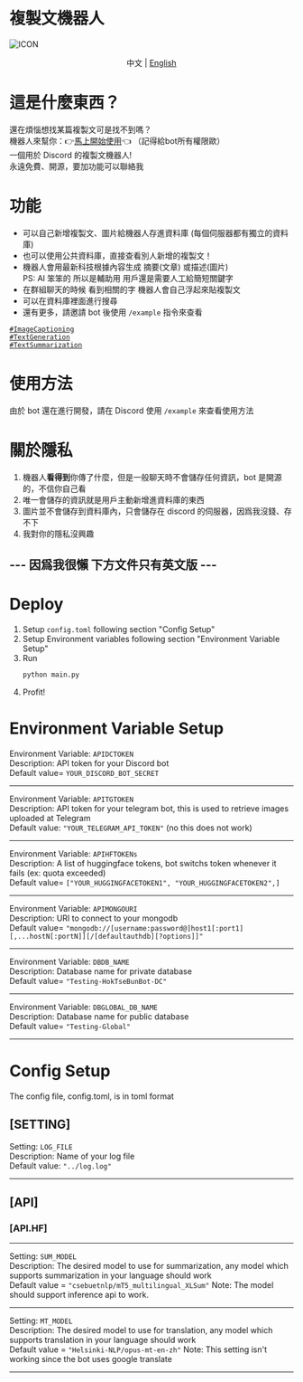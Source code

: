 # 複製文機器人

![ICON](https://github.com/pha123661/Hok_tse_bun_dcbot/blob/master/icons/bot%20icon.jpg?raw=true)
<p align="center">
  <span>中文</span> |
  <a href="https://github.com/pha123661/Hok_tse_bun_dcbot/blob/master/README-EN.md">English</a>
</p>

# 這是什麼東西？
還在煩惱想找某篇複製文可是找不到嗎？\
機器人來幫你：👉[馬上開始使用](https://discord.com/api/oauth2/authorize?client_id=1011172667426095125&permissions=534723951680&scope=applications.commands%20bot)👈 （記得給bot所有權限歐）\
一個用於 Discord 的複製文機器人! \
永遠免費、開源，要加功能可以聯絡我


# 功能

* 可以自己新增複製文、圖片給機器人存進資料庫 (每個伺服器都有獨立的資料庫)
* 也可以使用公共資料庫，直接查看別人新增的複製文！
* 機器人會用最新科技根據內容生成 摘要(文章) 或描述(圖片) \
  PS: AI 笨笨的 所以是輔助用 用戶還是需要人工給簡短關鍵字
* 在群組聊天的時候 看到相關的字 機器人會自己浮起來貼複製文
* 可以在資料庫裡面進行搜尋
* 還有更多，請邀請 bot 後使用 `/example` 指令來查看

[`#ImageCaptioning`](https://paperswithcode.com/task/image-captioning)\
[`#TextGeneration`](https://paperswithcode.com/task/text-generation)\
[`#TextSummarization`](https://paperswithcode.com/task/text-summarization)

# 使用方法

由於 bot 還在進行開發，請在 Discord 使用 `/example` 來查看使用方法

# 關於隱私

1. 機器人**看得到**你傳了什麼，但是一般聊天時不會儲存任何資訊，bot 是開源的，不信你自己看
2. 唯一會儲存的資訊就是用戶主動新增進資料庫的東西
3. 圖片並不會儲存到資料庫內，只會儲存在 discord 的伺服器，因爲我沒錢、存不下
4. 我對你的隱私沒興趣

## --- 因爲我很懶 下方文件只有英文版 ---

# Deploy
1. Setup ``config.toml`` following section "Config Setup"
2. Setup Environment variables following section "Environment Variable Setup"
3. Run
    ```python
    python main.py
    ```
4. Profit!


# Environment Variable Setup
Environment Variable: ``APIDCTOKEN``\
Description: API token for your Discord bot\
Default value= ``YOUR_DISCORD_BOT_SECRET``

---

Environment Variable: ``APITGTOKEN``\
Description: API token for your telegram bot, this is used to retrieve images uploaded at Telegram\
Default value: ``"YOUR_TELEGRAM_API_TOKEN"`` (no this does not work)

---

Environment Variable: ``APIHFTOKENs``\
Description: A list of huggingface tokens, bot switchs token whenever it fails (ex: quota exceeded)\
Default value= ``["YOUR_HUGGINGFACETOKEN1", "YOUR_HUGGINGFACETOKEN2",]``

---

Environment Variable: ``APIMONGOURI``\
Description: URI to connect to your mongodb\
Default value= ``"mongodb://[username:password@]host1[:port1][,...hostN[:portN]][/[defaultauthdb][?options]]"``

---

Environment Variable: ``DBDB_NAME``\
Description: Database name for private database\
Default value= ``"Testing-HokTseBunBot-DC"``

---

Environment Variable: ``DBGLOBAL_DB_NAME``\
Description: Database name for public database\
Default value= ``"Testing-Global"``

---

# Config Setup
The config file, config.toml, is in toml format
## [SETTING]

Setting: ``LOG_FILE``\
Description: Name of your log file\
Default value: ``"../log.log"``

---

## [API]
### [API.HF]

---

Setting: ``SUM_MODEL``\
Description: The desired model to use for summarization, any model which supports summarization in your language should work\
Default value = ``"csebuetnlp/mT5_multilingual_XLSum"``
Note: The model should support inference api to work.

---

Setting: ``MT_MODEL``\
Description: The desired model to use for translation, any model which supports translation in your language should work\
Default value = ``"Helsinki-NLP/opus-mt-en-zh"``
Note: This setting isn't working since the bot uses google translate

---